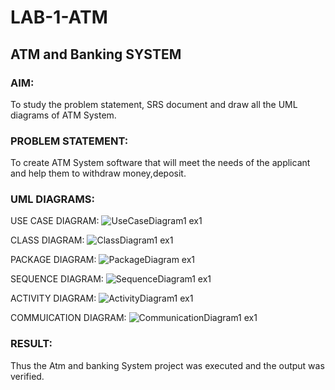# LAB-1-ATM
## ATM and Banking SYSTEM
### AIM: 
To study the problem statement, SRS document and draw all the UML diagrams of ATM
System.
### PROBLEM STATEMENT:
To create ATM System software that will meet the needs of the applicant and help them
to withdraw money,deposit.
### UML DIAGRAMS:
USE CASE DIAGRAM:
![UseCaseDiagram1 ex1](https://github.com/user-attachments/assets/8b54810b-c5af-4a74-bf3d-b18825095370)

CLASS DIAGRAM:
![ClassDiagram1 ex1](https://github.com/user-attachments/assets/166043a7-dc1e-4444-aff0-2de6f126584d)

PACKAGE DIAGRAM:
![PackageDiagram ex1](https://github.com/user-attachments/assets/58d297ee-a4e4-44ae-b26a-81a7f70e9581)

SEQUENCE DIAGRAM:
![SequenceDiagram1 ex1](https://github.com/user-attachments/assets/19136fc4-72bb-41da-9366-b442815d5dc9)

ACTIVITY DIAGRAM:
![ActivityDiagram1 ex1](https://github.com/user-attachments/assets/5c0aa0e0-7098-4eae-889e-4cd6a741cf37)

COMMUICATION DIAGRAM:
![CommunicationDiagram1 ex1](https://github.com/user-attachments/assets/51681a73-4e42-476b-a888-d8e51f8b6699)




### RESULT: 
Thus the Atm and banking System project was executed and the output was verified.
